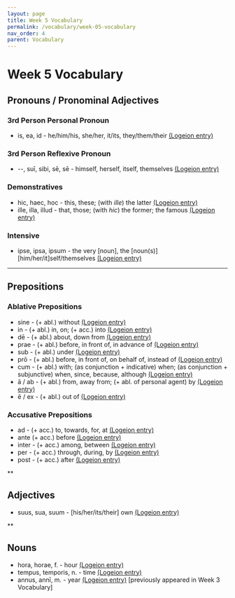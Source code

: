 ```yaml
---
layout: page
title: Week 5 Vocabulary
permalink: /vocabulary/week-05-vocabulary
nav_order: 4
parent: Vocabulary
---
```


# Week 5 Vocabulary

## Pronouns / Pronominal Adjectives

### 3rd Person Personal Pronoun

* is, ea, id - he/him/his, she/her, it/its, they/them/their [(Logeion entry)](https://logeion.uchicago.edu/is)

### 3rd Person Reflexive Pronoun

* --, suī, sibi, sē, sē - himself, herself, itself, themselves [(Logeion entry)](https://logeion.uchicago.edu/sui)

### Demonstratives

* hic, haec, hoc - this, these; (with *ille*) the latter [(Logeion entry)](https://logeion.uchicago.edu/hic)
* ille, illa, illud - that, those; (with *hic*) the former; the famous [(Logeion entry)](https://logeion.uchicago.edu/ille)

### Intensive

* ipse, ipsa, ipsum - the very [noun], the [noun(s)] [him/her/it]self/themselves [(Logeion entry)](https://logeion.uchicago.edu/ipse)

***

## Prepositions

### Ablative Prepositions

* sine - (+ abl.) without [(Logeion entry)](https://logeion.uchicago.edu/sine)
* in - (+ abl.) in, on; (+ acc.) into [(Logeion entry)](https://logeion.uchicago.edu/in)
* dē - (+ abl.) about, down from [(Logeion entry)](https://logeion.uchicago.edu/de)
* prae - (+ abl.) before, in front of, in advance of [(Logeion entry)](https://logeion.uchicago.edu/prae)
* sub - (+ abl.) under [(Logeion entry)](https://logeion.uchicago.edu/sub)
* prō - (+ abl.) before, in front of, on behalf of, instead of [(Logeion entry)](https://logeion.uchicago.edu/pro)
* cum - (+ abl.) with; (as conjunction + indicative) when; (as conjunction + subjunctive) when, since, because, although [(Logeion entry)](https://logeion.uchicago.edu/cum)
* ā / ab - (+ abl.) from, away from; (+ abl. of personal agent) by [(Logeion entry)](https://logeion.uchicago.edu/ab)
* ē / ex - (+ abl.) out of [(Logeion entry)](https://logeion.uchicago.edu/ex)

### Accusative Prepositions

* ad - (+ acc.) to, towards, for, at [(Logeion entry)](https://logeion.uchicago.edu/ad)
* ante (+ acc.) before [(Logeion entry)](https://logeion.uchicago.edu/ante)
* inter - (+ acc.) among, between [(Logeion entry)](https://logeion.uchicago.edu/inter)
* per - (+ acc.) through, during, by [(Logeion entry)](https://logeion.uchicago.edu/per)
* post - (+ acc.) after [(Logeion entry)](https://logeion.uchicago.edu/post)

**

## Adjectives

* suus, sua, suum - [his/her/its/their] own [(Logeion entry)](https://logeion.uchicago.edu/suus)

**

## Nouns

* hora, horae, f. - hour [(Logeion entry)](https://logeion.uchicago.edu/hora)
* tempus, temporis, n. - time [(Logeion entry)](https://logeion.uchicago.edu/tempus)
* annus, annī, m. - year [(Logeion entry)](https://logeion.uchicago.edu/annus) [previously appeared in Week 3 Vocabulary]